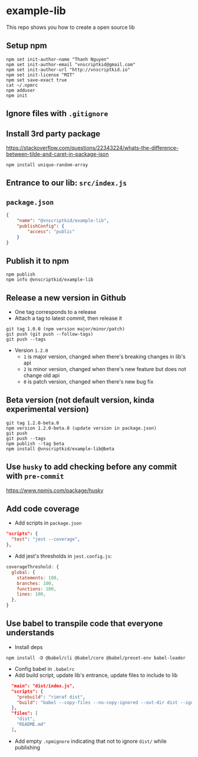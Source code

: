 # example-lib
This repo shows you how to create a open source lib

## Setup npm
```console
npm set init-author-name "Thanh Nguyen"
npm set init-author-email "vnscriptkid@gmail.com"
npm set init-author-url "http://vnscriptkid.io"
npm set init-license "MIT"
npm set save-exact true
cat ~/.npmrc
npm adduser
npm init
```

## Ignore files with `.gitignore`

## Install 3rd party package
https://stackoverflow.com/questions/22343224/whats-the-difference-between-tilde-and-caret-in-package-json
```console
npm install unique-random-array
```

## Entrance to our lib: `src/index.js`

## `package.json`
```json
{
    "name": "@vnscriptkid/example-lib",
    "publishConfig": {
        "access": "public"
    }
}
```

## Publish it to npm
```console
npm publish
npm info @vnscriptkid/example-lib
```

## Release a new version in Github
- One tag corresponds to a release
- Attach a tag to latest commit, then release it
```console
git tag 1.0.0 (npm version major/minor/patch)
git push (git push --follow-tags)
git push --tags 
```
- Version `1.2.0`
  - `1` is major version, changed when there's breaking changes in lib's api
  - `2` is minor version, changed when there's new feature but does not change old api
  - `0` is patch version, changed when there's new bug fix

## Beta version (not default version, kinda experimental version)
```console
git tag 1.2.0-beta.0
npm version 1.2.0-beta.0 (update version in package.json)
git push
git push --tags
npm publish --tag beta
npm install @vnscriptkid/example-lib@beta
```

## Use `husky` to add checking before any commit with `pre-commit`
https://www.npmjs.com/package/husky

## Add code coverage
- Add scripts in `package.json`
```json
"scripts": {
  "test": "jest --coverage",
},
```
- Add jest's thresholds in `jest.config.js`:
```js
coverageThreshold: {
  global: {
    statements: 100,
    branches: 100,
    functions: 100,
    lines: 100,
  },
}
```

## Use babel to transpile code that everyone understands
- Install deps
```console
npm install -D @babel/cli @babel/core @babel/preset-env babel-loader
```
- Config babel in `.babelrc`
- Add build script, update lib's entrance, update files to include to lib
```json
  "main": "dist/index.js",
  "scripts": {
    "prebuild": "rimraf dist",
    "build": "babel --copy-files --no-copy-ignored --out-dir dist --ignore \"src/**/*.test.js\" src",
  },
  "files": [
    "dist",
    "README.md"
  ],
```
- Add empty `.npmignore` indicating that not to ignore `dist/` while publishing
